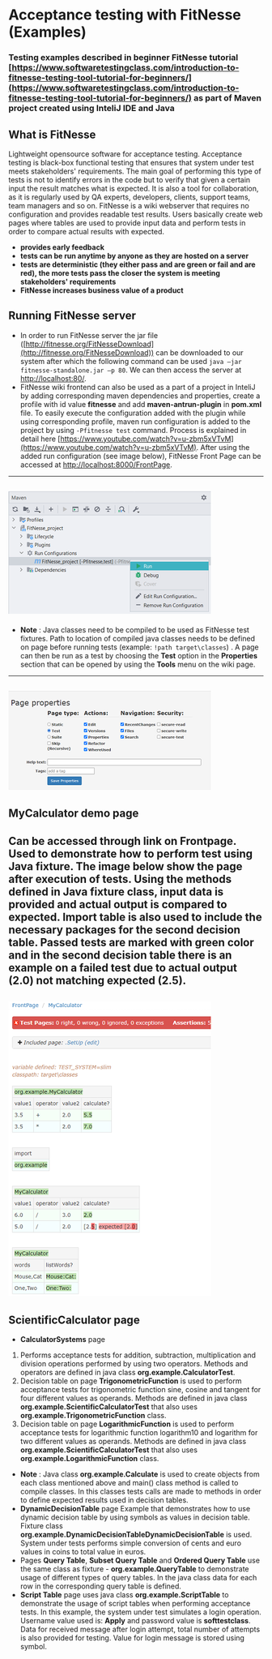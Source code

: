  Acceptance testing with FitNesse (Examples)
==========================================================
### Testing examples described in beginner FitNesse tutorial [https://www.softwaretestingclass.com/introduction-to-fitnesse-testing-tool-tutorial-for-beginners/](https://www.softwaretestingclass.com/introduction-to-fitnesse-testing-tool-tutorial-for-beginners/) as part of Maven project created using InteliJ IDE and Java

## What is FitNesse

Lightweight opensource software for acceptance testing. Acceptance testing is black-box functional testing that ensures that system under test meets stakeholders' requirements. The main goal of performing this type of tests is not to identify errors in the code but to verify that given a certain input the result matches what is expected.
It is also a tool for collaboration, as it is regularly used by QA experts, developers, clients, support teams, team managers and so on. FitNesse is a wiki webserver that requires no configuration and provides readable test results. Users basically create web pages where tables are used to provide input data and perform tests in order to compare actual results with expected.

- **provides early feedback**
- **tests can be run anytime by anyone as they are hosted on a server**
- **tests are deterministic (they either pass and are green or fail and are red), the more tests pass the closer the system is meeting stakeholders' requirements**
- **FitNesse increases business value of a product**

## Running FitNesse server

- In order to run FitNesse server the jar file ([http://fitnesse.org/FitNesseDownload](http://fitnesse.org/FitNesseDownload)) can be downloaded to our system after which the following command can be used `java –jar fitnesse-standalone.jar –p 80`. We can then access the server at [http://localhost:80/](http://localhost:80/).
- FitNesse wiki frontend can also be used as a part of a project in InteliJ by adding corresponding maven dependencies and properties, create a profile with id value **fitnesse** and add **maven-antrun-plugin** in **pom.xml** file. To easily execute the configuration added with the plugin while using corresponding profile, maven run configuration is added to the project by using `-Pfitnesse test` command. Process is explained in detail here [https://www.youtube.com/watch?v=u-zbm5xVTvM](https://www.youtube.com/watch?v=u-zbm5xVTvM). After using the added run configuration (see image below), FitNesse Front Page can be accessed at [http://localhost:8000/FrontPage](http://localhost:8000/FrontPage).
---
![Run FitNesse using Maven run configuration](src/main/resources/readmeImg/Run.png)
---
- **Note** : Java classes need to be compiled to be used as FitNesse test fixtures. Path to location of compiled java classes needs to be defined on page before running tests (example: `!path target\classes`) . A page can then be run as a test by choosing the **Test** option in the **Properties** section that can be opened by using the **Tools** menu on the wiki page.
---
![Defining a page as FitNesse page in properties section](src/main/resources/readmeImg/DefineTestPage.png)
---
## **MyCalculator** demo page

Can be accessed through link on Frontpage. Used to demonstrate how to perform test using Java fixture. The image below show the page after execution of tests. Using the methods defined in Java fixture class, input data is provided and actual output is compared to expected. Import table is also used to include the necessary packages for the second decision table. Passed tests are marked with green color and in the second decision table there is an example on a failed test due to actual output **(2.0)** not matching expected **(2.5)**.
---
![Run FitNesse using Maven run configuration](src/main/resources/readmeImg/TestPageExample.png)
---
## **ScientificCalculator** page

- **CalculatorSystems** page
1. Performs acceptance tests for addition, subtraction, multiplication and division operations performed by using two operators. Methods and operators are defined in java class **org.example.CalculatorTest**.
2. Decision table on page **TrigonometricFunction** is used to perform acceptance tests for trigonometric function sine, cosine and tangent for four different values as operands. Methods are defined in java class **org.example.ScientificCalculatorTest** that also uses **org.example.TrigonometricFunction** class.
3. Decision table on page **LogarithmicFunction** is used to perform acceptance tests for logarithmic function logarithm10 and logarithm for two different values as operands. Methods are defined in java class **org.example.ScientificCalculatorTest** that also uses **org.example.LogarithmicFunction** class.
- **Note** : Java class **org.example.Calculate** is used to create objects from each class mentioned above and main() class method is called to compile classes. In this classes tests calls are made to methods in order to define expected results used in decision tables.
- **DynamicDecisionTable** page
Example that demonstrates how to use dynamic decision table by using symbols as values in decision table. Fixture class **org.example.DynamicDecisionTableDynamicDecisionTable** is used. System under tests performs simple conversion of cents and euro values in coins to total value in euros.
- Pages **Query Table**, **Subset Query Table** and **Ordered Query Table** use the same class as fixture - **org.example.QueryTable** to demonstrate usage of different types of query tables. In the java class data for each row in the corresponding query table is defined.
- **Script Table** page uses java class **org.example.ScriptTable** to demonstrate the usage of script tables when performing acceptance tests. In this example, the system under test simulates a login operation. Username value used is: **Apply** and password value is **softtestclass**. Data for received message after login attempt, total number of attempts is also provided for testing. Value for login message is stored using symbol. 

